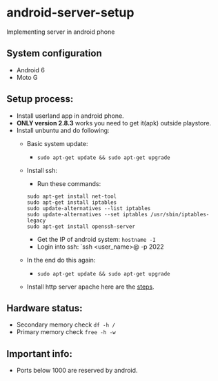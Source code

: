 # android-server-setup
Implementing server in android phone

## System configuration
* Android 6
* Moto G

## Setup process:
* Install userland app in android phone.
* **ONLY version 2.8.3** works you need to get it(apk) outside playstore.
* Install unbuntu and do following:
   *  Basic system update:
      *  `sudo apt-get update && sudo apt-get upgrade`
   *  Install ssh:
      *  Run these commands:
      ```
      sudo apt-get install net-tool
      sudo apt-get install iptables
      sudo update-alternatives --list iptables
      sudo update-alternatives --set iptables /usr/sbin/iptables-legacy
      sudo apt-get install openssh-server 
      ```
      *  Get the IP of android system:  `hostname -I`
      * Login into ssh: `ssh <user_name>@<ip of system> -p 2022
    
   *  In the end do this again:
      *  `sudo apt-get update && sudo apt-get upgrade`
   *  Install http server apache here are the [steps](https://ubuntu.com/tutorials/install-and-configure-apache#2-installing-apache).
    
## Hardware status:
* Secondary memory check `df -h /`
* Primary memory check `free -h -w`

## Important info:
* Ports below 1000 are reserved by android.
